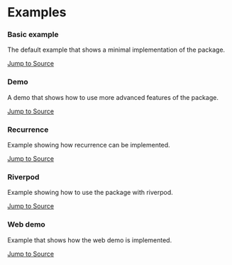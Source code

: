 # Examples

### Basic example

The default example that shows a minimal implementation of the package.

[Jump to Source](https://github.com/werner-scholtz/kalender/tree/main/examples/example)

### Demo 

A demo that shows how to use more advanced features of the package.

[Jump to Source](https://github.com/werner-scholtz/kalender/tree/main/examples/demo)

### Recurrence

Example showing how recurrence can be implemented.

[Jump to Source](https://github.com/werner-scholtz/kalender/tree/main/examples/recurrence)

### Riverpod

Example showing how to use the package with riverpod.

[Jump to Source](https://github.com/werner-scholtz/kalender/tree/main/examples/riverpod)

### Web demo

Example that shows how the web demo is implemented.

[Jump to Source](https://github.com/werner-scholtz/kalender/tree/main/examples/web_demo)